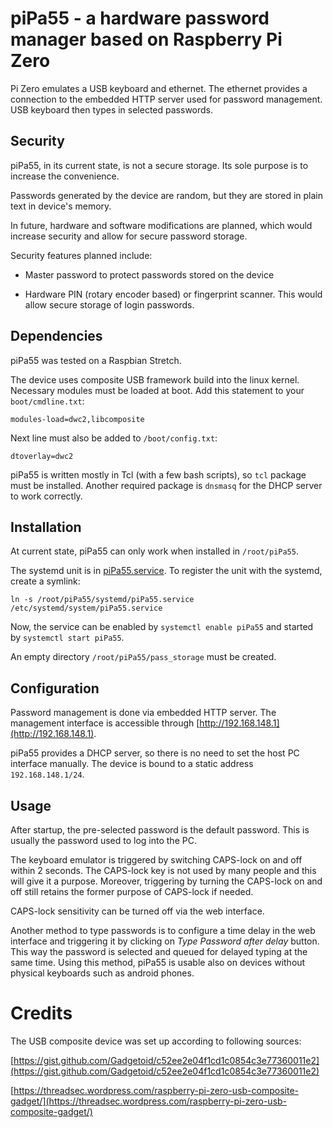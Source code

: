 # piPa55 - a hardware password manager based on Raspberry Pi Zero

Pi Zero emulates a USB keyboard and ethernet.
The ethernet provides a connection to the embedded HTTP server used for password management.
USB keyboard then types in selected passwords.

## Security

piPa55, in its current state, is not a secure storage.
Its sole purpose is to increase the convenience.

Passwords generated by the device are random, but they are stored in plain text in device's memory.

In future, hardware and software modifications are planned, which would increase security and allow for secure password storage.

Security features planned include:

  - Master password to protect passwords stored on the device

  - Hardware PIN (rotary encoder based) or fingerprint scanner.
    This would allow secure storage of login passwords.

## Dependencies

piPa55 was tested on a Raspbian Stretch.

The device uses composite USB framework build into the linux kernel.
Necessary modules must be loaded at boot.
Add this statement to your `boot/cmdline.txt`:

```
modules-load=dwc2,libcomposite
```

Next line must also be added to `/boot/config.txt`:

```
dtoverlay=dwc2
```

piPa55 is written mostly in Tcl (with a few bash scripts), so `tcl` package must be installed.
Another required package is `dnsmasq` for the DHCP server to work correctly.

## Installation

At current state, piPa55 can only work when installed in `/root/piPa55`.

The systemd unit is in [piPa55.service](./piPa55.service).
To register the unit with the systemd, create a symlink:
```
ln -s /root/piPa55/systemd/piPa55.service /etc/systemd/system/piPa55.service
```

Now, the service can be enabled by `systemctl enable piPa55` and started by `systemctl start piPa55`.

An empty directory `/root/piPa55/pass_storage` must be created.

## Configuration

Password management is done via embedded HTTP server.
The management interface is accessible through [http://192.168.148.1](http://192.168.148.1).

piPa55 provides a DHCP server, so there is no need to set the host PC interface manually.
The device is bound to a static address `192.168.148.1/24`.

## Usage

After startup, the pre-selected password is the default password.
This is usually the password used to log into the PC.

The keyboard emulator is triggered by switching CAPS-lock on and off within 2 seconds.
The CAPS-lock key is not used by many people and this will give it a purpose.
Moreover, triggering by turning the CAPS-lock on and off still retains the former purpose of CAPS-lock if needed.

CAPS-lock sensitivity can be turned off via the web interface.

Another method to type passwords is to configure a time delay in the web interface and triggering it by clicking on *Type Password after delay* button.
This way the password is selected and queued for delayed typing at the same time.
Using this method, piPa55 is usable also on devices without physical keyboards such as android phones.

# Credits

The USB composite device was set up according to following sources:

[https://gist.github.com/Gadgetoid/c52ee2e04f1cd1c0854c3e77360011e2](https://gist.github.com/Gadgetoid/c52ee2e04f1cd1c0854c3e77360011e2)

[https://threadsec.wordpress.com/raspberry-pi-zero-usb-composite-gadget/](https://threadsec.wordpress.com/raspberry-pi-zero-usb-composite-gadget/)
